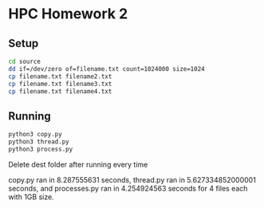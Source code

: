 # HPC Homework 2

## Setup
```bash
cd source
dd if=/dev/zero of=filename.txt count=1024000 size=1024
cp filename.txt filename2.txt
cp filename.txt filename3.txt
cp filename.txt filename4.txt
```

## Running
```bash
python3 copy.py
python3 thread.py
python3 process.py
```

Delete dest folder after running every time

copy.py ran in 8.287555631 seconds, thread.py ran in 5.627334852000001 seconds, and processes.py ran in 4.254924563 seconds for 4 files each with 1GB size.